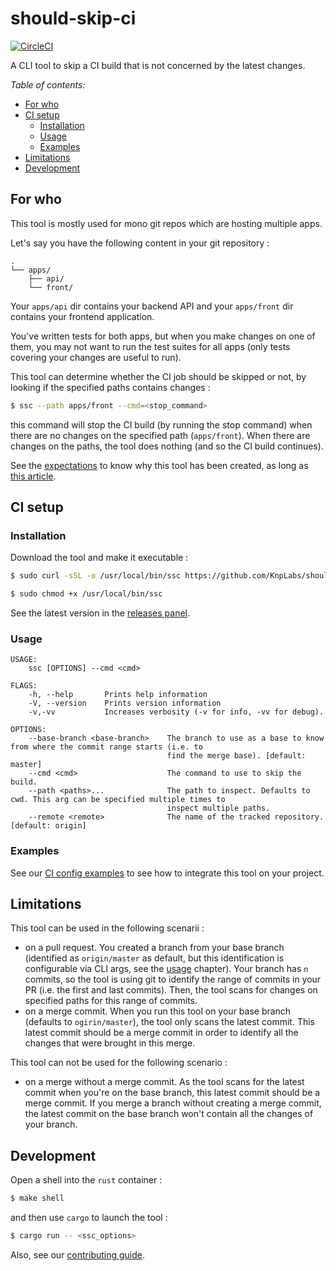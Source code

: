 # should-skip-ci

[![CircleCI](https://circleci.com/gh/KnpLabs/should-skip-ci/tree/master.svg?style=svg)](https://circleci.com/gh/KnpLabs/should-skip-ci/tree/master)

A CLI tool to skip a CI build that is not concerned by the latest changes.

*Table of contents:*

- [For who](#for-who)
- [CI setup](#ci-setup)
    - [Installation](#installation)
    - [Usage](#usage)
    - [Examples](#examples)
- [Limitations](#limitations)
- [Development](#development)

## For who

This tool is mostly used for mono git repos which are hosting multiple apps.

Let's say you have the following content in your git repository :

```
.
└── apps/
    ├── api/
    └── front/
```

Your `apps/api` dir contains your backend API and your `apps/front` dir
contains your frontend application.

You've written tests for both apps, but when you make changes on one of them,
you may not want to run the test suites for all apps (only tests covering your
changes are useful to run).

This tool can determine whether the CI job should be skipped or not, by looking
if the specified paths contains changes :

```bash
$ ssc --path apps/front --cmd=<stop_command>
```

this command will stop the CI build (by running the stop command) when there
are no changes on the specified path (`apps/front`).
When there are changes on the paths, the tool does nothing (and so the CI build
continues).

See the [expectations](/doc/arch/adr-001-expectations.md) to know why this tool
has been created, as long as
[this article](https://knplabs.com/en/blog/foss-project-explanation-of-should-skip-ci).

## CI setup

### Installation

Download the tool and make it executable :

```bash
$ sudo curl -sSL -o /usr/local/bin/ssc https://github.com/KnpLabs/should-skip-ci/releases/download/<version>/ssc-x86_64

$ sudo chmod +x /usr/local/bin/ssc
```

See the latest version in the [releases panel](https://github.com/KnpLabs/should-skip-ci/releases).

### Usage

```
USAGE:
    ssc [OPTIONS] --cmd <cmd>

FLAGS:
    -h, --help       Prints help information
    -V, --version    Prints version information
    -v,-vv           Increases verbosity (-v for info, -vv for debug).

OPTIONS:
    --base-branch <base-branch>    The branch to use as a base to know from where the commit range starts (i.e. to
                                   find the merge base). [default: master]
    --cmd <cmd>                    The command to use to skip the build.
    --path <paths>...              The path to inspect. Defaults to cwd. This arg can be specified multiple times to
                                   inspect multiple paths.
    --remote <remote>              The name of the tracked repository. [default: origin]
```

### Examples

See our [CI config examples](/doc/examples/) to see how to integrate this tool
on your project.

## Limitations

This tool can be used in the following scenarii :

- on a pull request. You created a branch from your base branch (identified as
`origin/master` as default, but this identification is configurable via CLI
args, see the [usage](#usage) chapter). Your branch has `n` commits, so the tool
is using git to identify the range of commits in your PR (i.e. the first and
last commits). Then, the tool scans for changes on specified paths for this
range of commits.
- on a merge commit. When you run this tool on your base branch (defaults to
`ogirin/master`), the tool only scans the latest commit. This latest commit
should be a merge commit in order to identify all the changes that were brought
in this merge.

This tool can not be used for the following scenario :

- on a merge without a merge commit. As the tool scans for the latest commit
when you're on the base branch, this latest commit should be a merge commit.
If you merge a branch without creating a merge commit, the latest commit on the
base branch won't contain all the changes of your branch.

## Development

Open a shell into the `rust` container :

```bash
$ make shell
```

and then use `cargo` to launch the tool :

```bash
$ cargo run -- <ssc_options>
```

Also, see our [contributing guide](CONTRIBUTING.md).
